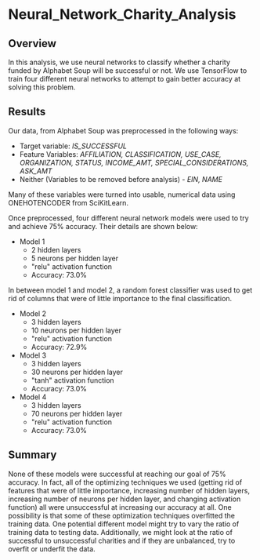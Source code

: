 # Neural_Network_Charity_Analysis
## Overview
In this analysis, we use neural networks to classify whether a charity funded by Alphabet Soup will be successful or not. We use TensorFlow to train four different neural networks to attempt to gain better accuracy at solving this problem. 

## Results
Our data, from Alphabet Soup was preprocessed in the following ways:
- Target variable: *IS_SUCCESSFUL* 
- Feature Variables: *AFFILIATION, CLASSIFICATION, USE_CASE, ORGANIZATION, STATUS, INCOME_AMT, SPECIAL_CONSIDERATIONS, ASK_AMT*
- Neither (Variables to be removed before analysis) - *EIN, NAME*

Many of these variables were turned into usable, numerical data using ONEHOTENCODER from SciKitLearn.

Once preprocessed, four different neural network models were used to try and achieve 75% accuracy. Their details are shown below:
- Model 1
  - 2 hidden layers
  - 5 neurons per hidden layer
  - "relu" activation function
  - Accuracy: 73.0%

In between model 1 and model 2, a random forest classifier was used to get rid of columns that were of little importance to the final classification.

- Model 2
  - 3 hidden layers
  - 10 neurons per hidden layer
  - "relu" activation function
  - Accuracy: 72.9%
- Model 3
  - 3 hidden layers
  - 30 neurons per hidden layer
  - "tanh" activation function
  - Accuracy: 73.0%
- Model 4
  - 3 hidden layers
  - 70 neurons per hidden layer
  - "relu" activation function
  - Accuracy: 73.0%

## Summary
None of these models were successful at reaching our goal of 75% accuracy. In fact, all of the optimizing techniques we used (getting rid of features that were of little importance, increasing number of hidden layers, increasing number of neurons per hidden layer, and changing activation function) all were unsuccessful at increasing our accuracy at all. One possibility is that some of these optimization techniques overfitted the training data. One potential different model might try to vary the ratio of training data to testing data. Additionally, we might look at the ratio of successful to unsuccessful charities and if they are unbalanced, try to overfit or underfit the data.
